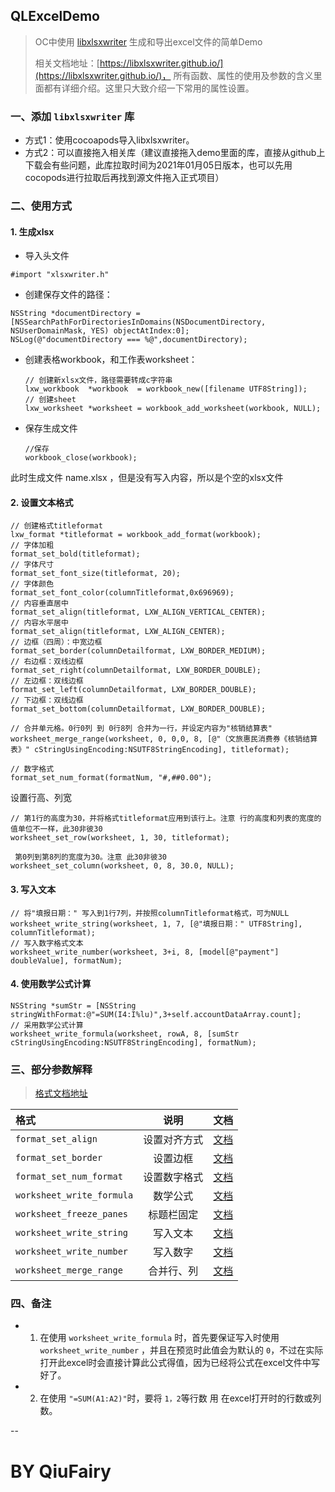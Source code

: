 ## QLExcelDemo

> OC中使用 [libxlsxwriter](https://github.com/jmcnamara/libxlsxwriter) 生成和导出excel文件的简单Demo
> 
> 相关文档地址：[https://libxlsxwriter.github.io/](https://libxlsxwriter.github.io/)，
> 所有函数、属性的使用及参数的含义里面都有详细介绍。这里只大致介绍一下常用的属性设置。

### 一、添加 `libxlsxwriter` 库
 - 方式1：使用cocoapods导入libxlsxwriter。
 - 方式2：可以直接拖入相关库（建议直接拖入demo里面的库，直接从github上下载会有些问题，此库拉取时间为2021年01月05日版本，也可以先用cocopods进行拉取后再找到源文件拖入正式项目）

### 二、使用方式

#### 1. 生成xlsx
 - 导入头文件

 ```
 #import "xlsxwriter.h"
 ```
 
 - 创建保存文件的路径：
 
 ```
 NSString *documentDirectory = [NSSearchPathForDirectoriesInDomains(NSDocumentDirectory, NSUserDomainMask, YES) objectAtIndex:0];
NSLog(@"documentDirectory === %@",documentDirectory);
 ```
 
 - 创建表格workbook，和工作表worksheet：

	```
	// 创建新xlsx文件，路径需要转成c字符串
    lxw_workbook  *workbook  = workbook_new([filename UTF8String]);
    // 创建sheet
    lxw_worksheet *worksheet = workbook_add_worksheet(workbook, NULL);
	```

 - 保存生成文件
 
	```
	//保存
    workbook_close(workbook);
	```

此时生成文件 name.xlsx ，但是没有写入内容，所以是个空的xlsx文件

#### 2. 设置文本格式

```
// 创建格式titleformat
lxw_format *titleformat = workbook_add_format(workbook);
// 字体加粗
format_set_bold(titleformat);
// 字体尺寸
format_set_font_size(titleformat, 20);
// 字体颜色
format_set_font_color(columnTitleformat,0x696969);
// 内容垂直居中
format_set_align(titleformat, LXW_ALIGN_VERTICAL_CENTER);
// 内容水平居中
format_set_align(titleformat, LXW_ALIGN_CENTER);
// 边框（四周）：中宽边框
format_set_border(columnDetailformat, LXW_BORDER_MEDIUM);  
// 右边框：双线边框
format_set_right(columnDetailformat, LXW_BORDER_DOUBLE);
// 左边框：双线边框
format_set_left(columnDetailformat, LXW_BORDER_DOUBLE);
// 下边框：双线边框
format_set_bottom(columnDetailformat, LXW_BORDER_DOUBLE);
    
// 合并单元格。0行0列 到 0行8列 合并为一行，并设定内容为"核销结算表"
worksheet_merge_range(worksheet, 0, 0,0, 8, [@"（文旅惠民消费券《核销结算表》" cStringUsingEncoding:NSUTF8StringEncoding], titleformat);
    
// 数字格式
format_set_num_format(formatNum, "#,##0.00");
```

设置行高、列宽

```
// 第1行的高度为30，并将格式titleformat应用到该行上。注意 行的高度和列表的宽度的值单位不一样，此30非彼30
worksheet_set_row(worksheet, 1, 30, titleformat);
 
 第0列到第8列的宽度为30。注意 此30非彼30
worksheet_set_column(worksheet, 0, 8, 30.0, NULL);
```

#### 3. 写入文本

```
// 将"填报日期：" 写入到1行7列，并按照columnTitleformat格式，可为NULL
worksheet_write_string(worksheet, 1, 7, [@"填报日期：" UTF8String], columnTitleformat);
// 写入数字格式文本
worksheet_write_number(worksheet, 3+i, 8, [model[@"payment"] doubleValue], formatNum);
```
#### 4. 使用数学公式计算

```
NSString *sumStr = [NSString stringWithFormat:@"=SUM(I4:I%lu)",3+self.accountDataArray.count];
// 采用数学公式计算
worksheet_write_formula(worksheet, rowA, 8, [sumStr cStringUsingEncoding:NSUTF8StringEncoding], formatNum);
```

### 三、部分参数解释

> [格式文档地址](http://libxlsxwriter.github.io/working_with_formats.html)

格式              | 说明             | 文档
:--------------  | :-------------: | -----------:
`format_set_align` | 设置对齐方式     | [文档](http://libxlsxwriter.github.io/format_8h.html#a189c83d1f21b01937f1f730720c33d13)
`format_set_border` | 设置边框        | [文档](http://libxlsxwriter.github.io/format_8h.html#a9cf7a28a6e8014cb98dff27415e2b1ca)
`format_set_num_format` | 设置数字格式  | [文档](http://libxlsxwriter.github.io/format_8h.html#af77bbd0003344cb16d455c7fb709e16c)
`worksheet_write_formula` | 数学公式   | [文档](http://libxlsxwriter.github.io/worksheet_8h.html#ae57117f04c82bef29805ec3eabc219bb)
`worksheet_freeze_panes` | 标题栏固定    | [文档]() 
`worksheet_write_string` | 写入文本     | [文档]() 
`worksheet_write_number` | 写入数字     | [文档]() 
`worksheet_merge_range`  | 合并行、列   | [文档]() 

### 四、备注

- 1. 在使用 `worksheet_write_formula` 时，首先要保证写入时使用 `worksheet_write_number` ，并且在预览时此值会为默认的 `0`，不过在实际打开此excel时会直接计算此公式得值，因为已经将公式在excel文件中写好了。
- 2. 在使用 `"=SUM(A1:A2)"`时，要将 `1，2`等行数 用 在excel打开时的行数或列数。

--

# BY QiuFairy
